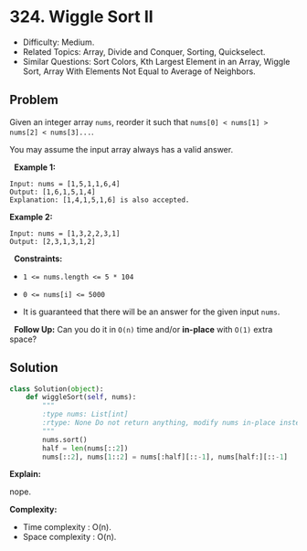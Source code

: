 # 324. Wiggle Sort II

- Difficulty: Medium.
- Related Topics: Array, Divide and Conquer, Sorting, Quickselect.
- Similar Questions: Sort Colors, Kth Largest Element in an Array, Wiggle Sort, Array With Elements Not Equal to Average of Neighbors.

## Problem

Given an integer array ```nums```, reorder it such that ```nums[0] < nums[1] > nums[2] < nums[3]...```.

You may assume the input array always has a valid answer.

 
**Example 1:**

```
Input: nums = [1,5,1,1,6,4]
Output: [1,6,1,5,1,4]
Explanation: [1,4,1,5,1,6] is also accepted.
```

**Example 2:**

```
Input: nums = [1,3,2,2,3,1]
Output: [2,3,1,3,1,2]
```

 
**Constraints:**


	
- ```1 <= nums.length <= 5 * 104```
	
- ```0 <= nums[i] <= 5000```
	
- It is guaranteed that there will be an answer for the given input ```nums```.


 
**Follow Up:** Can you do it in ```O(n)``` time and/or **in-place** with ```O(1)``` extra space?

## Solution

```python
class Solution(object):
    def wiggleSort(self, nums):
        """
        :type nums: List[int]
        :rtype: None Do not return anything, modify nums in-place instead.
        """
        nums.sort()
        half = len(nums[::2])
        nums[::2], nums[1::2] = nums[:half][::-1], nums[half:][::-1]
```

**Explain:**

nope.

**Complexity:**

* Time complexity : O(n).
* Space complexity : O(n).
